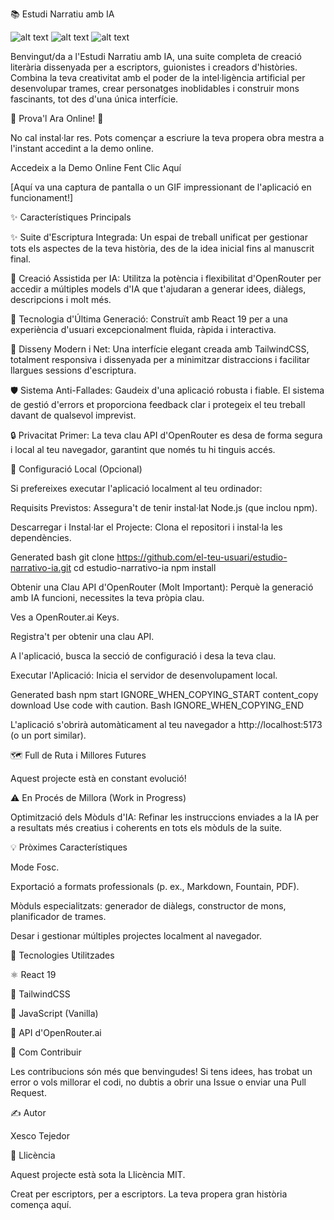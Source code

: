 📚 Estudi Narratiu amb IA

![alt text](https://img.shields.io/badge/Llic%C3%A8ncia-MIT-green.svg)
![alt text](https://img.shields.io/badge/Estat-En%20Desenvolupament-blue.svg)
![alt text](https://img.shields.io/badge/Versi%C3%B3-1.0-yellow.svg)

Benvingut/da a l'Estudi Narratiu amb IA, una suite completa de creació literària dissenyada per a escriptors, guionistes i creadors d'històries. Combina la teva creativitat amb el poder de la intel·ligència artificial per desenvolupar trames, crear personatges inoblidables i construir mons fascinants, tot des d'una única interfície.

🚀 Prova'l Ara Online! 🚀

No cal instal·lar res. Pots començar a escriure la teva propera obra mestra a l'instant accedint a la demo online.

Accedeix a la Demo Online Fent Clic Aquí

[Aquí va una captura de pantalla o un GIF impressionant de l'aplicació en funcionament!]

✨ Característiques Principals

✨ Suite d'Escriptura Integrada: Un espai de treball unificat per gestionar tots els aspectes de la teva història, des de la idea inicial fins al manuscrit final.

🤖 Creació Assistida per IA: Utilitza la potència i flexibilitat d'OpenRouter per accedir a múltiples models d'IA que t'ajudaran a generar idees, diàlegs, descripcions i molt més.

🚀 Tecnologia d'Última Generació: Construït amb React 19 per a una experiència d'usuari excepcionalment fluida, ràpida i interactiva.

🎨 Disseny Modern i Net: Una interfície elegant creada amb TailwindCSS, totalment responsiva i dissenyada per a minimitzar distraccions i facilitar llargues sessions d'escriptura.

🛡️ Sistema Anti-Fallades: Gaudeix d'una aplicació robusta i fiable. El sistema de gestió d'errors et proporciona feedback clar i protegeix el teu treball davant de qualsevol imprevist.

🔒 Privacitat Primer: La teva clau API d'OpenRouter es desa de forma segura i local al teu navegador, garantint que només tu hi tinguis accés.

🔧 Configuració Local (Opcional)

Si prefereixes executar l'aplicació localment al teu ordinador:

Requisits Previstos:
Assegura't de tenir instal·lat Node.js (que inclou npm).

Descarregar i Instal·lar el Projecte:
Clona el repositori i instal·la les dependències.

Generated bash
git clone https://github.com/el-teu-usuari/estudio-narrativo-ia.git
cd estudio-narrativo-ia
npm install


Obtenir una Clau API d'OpenRouter (Molt Important):
Perquè la generació amb IA funcioni, necessites la teva pròpia clau.

Ves a OpenRouter.ai Keys.

Registra't per obtenir una clau API.

A l'aplicació, busca la secció de configuració i desa la teva clau.

Executar l'Aplicació:
Inicia el servidor de desenvolupament local.

Generated bash
npm start
IGNORE_WHEN_COPYING_START
content_copy
download
Use code with caution.
Bash
IGNORE_WHEN_COPYING_END

L'aplicació s'obrirà automàticament al teu navegador a http://localhost:5173 (o un port similar).

🗺️ Full de Ruta i Millores Futures

Aquest projecte està en constant evolució!

⚠️ En Procés de Millora (Work in Progress)

Optimització dels Mòduls d'IA: Refinar les instruccions enviades a la IA per a resultats més creatius i coherents en tots els mòduls de la suite.

💡 Pròximes Característiques

Mode Fosc.

Exportació a formats professionals (p. ex., Markdown, Fountain, PDF).

Mòduls especialitzats: generador de diàlegs, constructor de mons, planificador de trames.

Desar i gestionar múltiples projectes localment al navegador.

🚀 Tecnologies Utilitzades

⚛️ React 19

🎨 TailwindCSS

🤖 JavaScript (Vanilla)

🧠 API d'OpenRouter.ai

🙌 Com Contribuir

Les contribucions són més que benvingudes! Si tens idees, has trobat un error o vols millorar el codi, no dubtis a obrir una Issue o enviar una Pull Request.

✍️ Autor

Xesco Tejedor

📄 Llicència

Aquest projecte està sota la Llicència MIT.

Creat per escriptors, per a escriptors. La teva propera gran història comença aquí.
